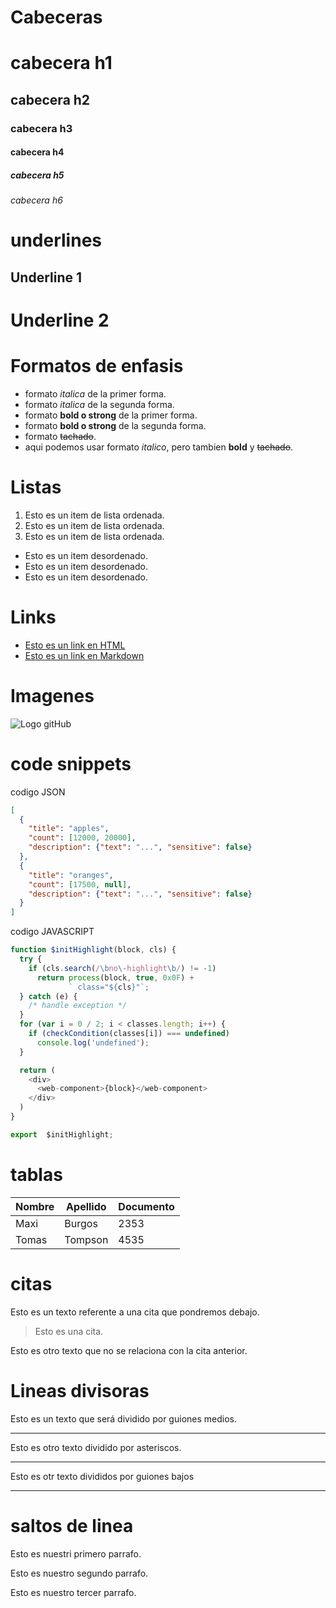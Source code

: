 # Cabeceras
# cabecera h1
## cabecera h2
### cabecera h3
#### cabecera h4
##### cabecera h5
###### cabecera h6

# underlines
Underline 1
------------

Underline 2
===========

# Formatos de enfasis
- formato *italica* de la primer forma.
- formato _italica_ de la segunda forma.
- formato **bold o strong** de la primer forma.
- formato __bold o strong__ de la segunda forma.
- formato ~~tachado~~. 
- aqui podemos usar formato *italico*, pero tambien **bold** y ~~tachado~~.

# Listas
1. Esto es un item de lista ordenada. 
2. Esto es un item de lista ordenada.
3. Esto es un item de lista ordenada.

- Esto es un item desordenado. 
- Esto es un item desordenado.
- Esto es un item desordenado.

# Links
- <a href="http://www.google.com">Esto es un link en HTML</a>
- [Esto es un link en Markdown](http://www.google.com)

# Imagenes
![Logo gitHub](https://1000marcas.net/wp-content/uploads/2020/02/GitHub-Logo.jpg)

# code snippets
codigo JSON
```JSON
[
  {
    "title": "apples",
    "count": [12000, 20000],
    "description": {"text": "...", "sensitive": false}
  },
  {
    "title": "oranges",
    "count": [17500, null],
    "description": {"text": "...", "sensitive": false}
  }
]
```

codigo JAVASCRIPT
```Javascript
function $initHighlight(block, cls) {
  try {
    if (cls.search(/\bno\-highlight\b/) != -1)
      return process(block, true, 0x0F) +
             ` class="${cls}"`;
  } catch (e) {
    /* handle exception */
  }
  for (var i = 0 / 2; i < classes.length; i++) {
    if (checkCondition(classes[i]) === undefined)
      console.log('undefined');
  }

  return (
    <div>
      <web-component>{block}</web-component>
    </div>
  )
}

export  $initHighlight;
```

# tablas

| Nombre | Apellido | Documento |
|--------|----------|-----------|
| Maxi   | Burgos   | 2353      |   
| Tomas  | Tompson  | 4535      |

# citas
Esto es un texto referente a una cita que pondremos debajo.
> Esto es una cita.

Esto es otro texto que no se relaciona con la cita anterior.

# Lineas divisoras
Esto es un texto que será dividido por guiones medios.

---
Esto es otro texto dividido por asteriscos.

***

Esto es otr texto divididos por guiones bajos

___

# saltos de linea
Esto es nuestri primero parrafo.

Esto es nuestro segundo parrafo.

Esto es nuestro tercer parrafo.